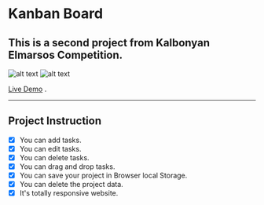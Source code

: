 # Kanban Board

## This is a second project from Kalbonyan Elmarsos Competition.

![alt text]()
![alt text]()

<!-- ![mobile-Preview1]()

![mobile-live-Preview]() -->

[Live Demo]() .

---

## Project Instruction

- [x] You can add tasks.
- [x] You can edit tasks.
- [x] You can delete tasks.
- [x] You can drag and drop tasks.
- [x] You can save your project in Browser local Storage.
- [x] You can delete the project data.
- [x] It's totally responsive website.
